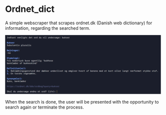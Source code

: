 # Ordnet_dict

A simple webscraper that scrapes ordnet.dk (Danish web dictionary) for information, regarding the searched term.

!["example image"](example.png 'example of the word "plante"')

When the search is done, the user will be presented with the opportunity to search again or terminate the process.
